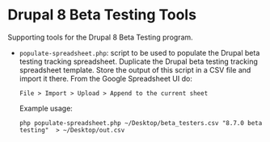 # Drupal 8 Beta Testing Tools
Supporting tools for the Drupal 8 Beta Testing program.

* `populate-spreadsheet.php`: script to be used to populate the Drupal beta
testing tracking spreadsheet. Duplicate the Drupal beta testing tracking
spreadsheet template. Store the output of this script in a CSV file and import
it there. From the Google Spreadsheet UI do:
  
  `File > Import > Upload > Append to the current sheet`

  Example usage:
  
  `php populate-spreadsheet.php ~/Desktop/beta_testers.csv "8.7.0 beta testing"  > ~/Desktop/out.csv`
